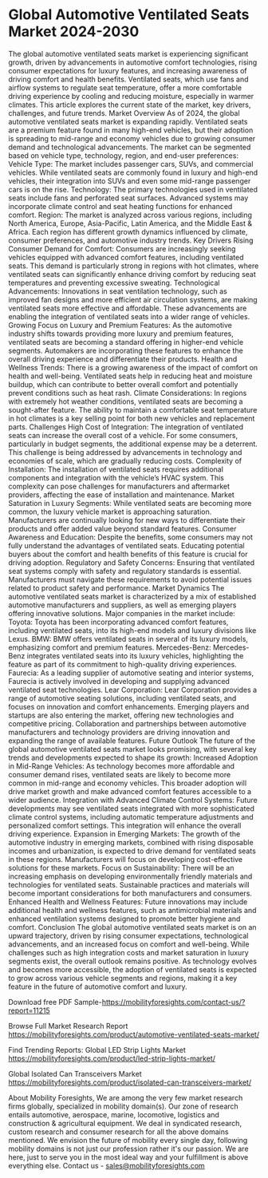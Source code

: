 # Global Automotive Ventilated Seats Market 2024-2030
The global automotive ventilated seats market is experiencing significant growth, driven by advancements in automotive comfort technologies, rising consumer expectations for luxury features, and increasing awareness of driving comfort and health benefits. Ventilated seats, which use fans and airflow systems to regulate seat temperature, offer a more comfortable driving experience by cooling and reducing moisture, especially in warmer climates. This article explores the current state of the market, key drivers, challenges, and future trends.
Market Overview
As of 2024, the global automotive ventilated seats market is expanding rapidly. Ventilated seats are a premium feature found in many high-end vehicles, but their adoption is spreading to mid-range and economy vehicles due to growing consumer demand and technological advancements. The market can be segmented based on vehicle type, technology, region, and end-user preferences:
Vehicle Type: The market includes passenger cars, SUVs, and commercial vehicles. While ventilated seats are commonly found in luxury and high-end vehicles, their integration into SUVs and even some mid-range passenger cars is on the rise.
Technology: The primary technologies used in ventilated seats include fans and perforated seat surfaces. Advanced systems may incorporate climate control and seat heating functions for enhanced comfort.
Region: The market is analyzed across various regions, including North America, Europe, Asia-Pacific, Latin America, and the Middle East & Africa. Each region has different growth dynamics influenced by climate, consumer preferences, and automotive industry trends.
Key Drivers
Rising Consumer Demand for Comfort: Consumers are increasingly seeking vehicles equipped with advanced comfort features, including ventilated seats. This demand is particularly strong in regions with hot climates, where ventilated seats can significantly enhance driving comfort by reducing seat temperatures and preventing excessive sweating.
Technological Advancements: Innovations in seat ventilation technology, such as improved fan designs and more efficient air circulation systems, are making ventilated seats more effective and affordable. These advancements are enabling the integration of ventilated seats into a wider range of vehicles.
Growing Focus on Luxury and Premium Features: As the automotive industry shifts towards providing more luxury and premium features, ventilated seats are becoming a standard offering in higher-end vehicle segments. Automakers are incorporating these features to enhance the overall driving experience and differentiate their products.
Health and Wellness Trends: There is a growing awareness of the impact of comfort on health and well-being. Ventilated seats help in reducing heat and moisture buildup, which can contribute to better overall comfort and potentially prevent conditions such as heat rash.
Climate Considerations: In regions with extremely hot weather conditions, ventilated seats are becoming a sought-after feature. The ability to maintain a comfortable seat temperature in hot climates is a key selling point for both new vehicles and replacement parts.
Challenges
High Cost of Integration: The integration of ventilated seats can increase the overall cost of a vehicle. For some consumers, particularly in budget segments, the additional expense may be a deterrent. This challenge is being addressed by advancements in technology and economies of scale, which are gradually reducing costs.
Complexity of Installation: The installation of ventilated seats requires additional components and integration with the vehicle’s HVAC system. This complexity can pose challenges for manufacturers and aftermarket providers, affecting the ease of installation and maintenance.
Market Saturation in Luxury Segments: While ventilated seats are becoming more common, the luxury vehicle market is approaching saturation. Manufacturers are continually looking for new ways to differentiate their products and offer added value beyond standard features.
Consumer Awareness and Education: Despite the benefits, some consumers may not fully understand the advantages of ventilated seats. Educating potential buyers about the comfort and health benefits of this feature is crucial for driving adoption.
Regulatory and Safety Concerns: Ensuring that ventilated seat systems comply with safety and regulatory standards is essential. Manufacturers must navigate these requirements to avoid potential issues related to product safety and performance.
Market Dynamics
The automotive ventilated seats market is characterized by a mix of established automotive manufacturers and suppliers, as well as emerging players offering innovative solutions. Major companies in the market include:
Toyota: Toyota has been incorporating advanced comfort features, including ventilated seats, into its high-end models and luxury divisions like Lexus.
BMW: BMW offers ventilated seats in several of its luxury models, emphasizing comfort and premium features.
Mercedes-Benz: Mercedes-Benz integrates ventilated seats into its luxury vehicles, highlighting the feature as part of its commitment to high-quality driving experiences.
Faurecia: As a leading supplier of automotive seating and interior systems, Faurecia is actively involved in developing and supplying advanced ventilated seat technologies.
Lear Corporation: Lear Corporation provides a range of automotive seating solutions, including ventilated seats, and focuses on innovation and comfort enhancements.
Emerging players and startups are also entering the market, offering new technologies and competitive pricing. Collaboration and partnerships between automotive manufacturers and technology providers are driving innovation and expanding the range of available features.
Future Outlook
The future of the global automotive ventilated seats market looks promising, with several key trends and developments expected to shape its growth:
Increased Adoption in Mid-Range Vehicles: As technology becomes more affordable and consumer demand rises, ventilated seats are likely to become more common in mid-range and economy vehicles. This broader adoption will drive market growth and make advanced comfort features accessible to a wider audience.
Integration with Advanced Climate Control Systems: Future developments may see ventilated seats integrated with more sophisticated climate control systems, including automatic temperature adjustments and personalized comfort settings. This integration will enhance the overall driving experience.
Expansion in Emerging Markets: The growth of the automotive industry in emerging markets, combined with rising disposable incomes and urbanization, is expected to drive demand for ventilated seats in these regions. Manufacturers will focus on developing cost-effective solutions for these markets.
Focus on Sustainability: There will be an increasing emphasis on developing environmentally friendly materials and technologies for ventilated seats. Sustainable practices and materials will become important considerations for both manufacturers and consumers.
Enhanced Health and Wellness Features: Future innovations may include additional health and wellness features, such as antimicrobial materials and enhanced ventilation systems designed to promote better hygiene and comfort.
Conclusion
The global automotive ventilated seats market is on an upward trajectory, driven by rising consumer expectations, technological advancements, and an increased focus on comfort and well-being. While challenges such as high integration costs and market saturation in luxury segments exist, the overall outlook remains positive. As technology evolves and becomes more accessible, the adoption of ventilated seats is expected to grow across various vehicle segments and regions, making it a key feature in the future of automotive comfort and luxury.


Download free PDF Sample-https://mobilityforesights.com/contact-us/?report=11215


Browse Full Market Research Report 
https://mobilityforesights.com/product/automotive-ventilated-seats-market/


Find Trending Reports:
Global LED Strip Lights Market 
https://mobilityforesights.com/product/led-strip-lights-market/

Global Isolated Can Transceivers Market 
https://mobilityforesights.com/product/isolated-can-transceivers-market/



About Mobility Foresights,
We are among the very few market research firms globally, specialized in mobility domain(s). Our zone of research entails automotive, aerospace, marine, locomotive, logistics and construction & agricultural equipment. We deal in syndicated research, custom research and consumer research for all the above domains mentioned.
We envision the future of mobility every single day, following mobility domains is not just our profession rather it's our passion. We are here, just to serve you in the most ideal way and your fulfillment is above everything else. Contact us -  sales@mobilityforesights.com 
